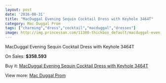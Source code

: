 ```yaml
---
layout: post
date: '2016-08-31'
title: "MacDuggal Evening Sequin Cocktail Dress with Keyhole 3464T"
category: Mac Duggal Prom
tags: ["charming","dress","cocktail","macduggal","dresses"]
image: http://img.princessan.com/11300-thickbox_default/macduggal-evening-sequin-cocktail-dress-with-keyhole-3464t.jpg
---
```

MacDuggal Evening Sequin Cocktail Dress with Keyhole 3464T

On Sales: **$358.593**
<a href="https://www.princessan.com/en/mac-duggal-prom/5213-macduggal-evening-sequin-cocktail-dress-with-keyhole-3464t.html"><amp-img layout="responsive" width="600" height="600" src="//img.princessan.com/11300-thickbox_default/macduggal-evening-sequin-cocktail-dress-with-keyhole-3464t.jpg" alt="MacDuggal Evening Sequin Cocktail Dress with Keyhole 3464T 0" /></a>

Buy it: [MacDuggal Evening Sequin Cocktail Dress with Keyhole 3464T](https://www.princessan.com/en/mac-duggal-prom/5213-macduggal-evening-sequin-cocktail-dress-with-keyhole-3464t.html "MacDuggal Evening Sequin Cocktail Dress with Keyhole 3464T")

View more: [Mac Duggal Prom](https://www.princessan.com/en/42-mac-duggal-prom "Mac Duggal Prom")